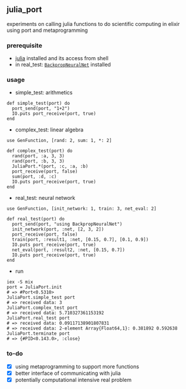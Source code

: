 ## julia_port
experiments on calling julia functions to do scientific computing in elixir using port and metaprogramming

### prerequisite
* [julia](http://julialang.org/) installed and its access from shell
* in real_test: [`BackpropNeuralNet`](https://github.com/compressed/BackpropNeuralNet.jl) installed

### usage
* simple_test: arithmetics 
```
def simple_test(port) do
  port_send(port, "1+2")
  IO.puts port_receive(port, true)
end
```
* complex_test: linear algebra
```
use GenFunction, [rand: 2, sum: 1, *: 2]

def complex_test(port) do
  rand(port, :a, 3, 3)
  rand(port, :b, 3, 3)
  JuliaPort.*(port, :c, :a, :b)
  port_receive(port, false)
  sum(port, :d, :c)
  IO.puts port_receive(port, true)
end
```
* real_test: neural network
```
use GenFunction, [init_network: 1, train: 3, net_eval: 2]

def real_test(port) do
  port_send(port, "using BackpropNeuralNet")
  init_network(port, :net, [2, 3, 2])
  port_receive(port, false)
  train(port, :result1, :net, [0.15, 0.7], [0.1, 0.9])
  IO.puts port_receive(port, true)
  net_eval(port, :result2, :net, [0.15, 0.7])
  IO.puts port_receive(port, true)
end
```
* run
```
iex -S mix
port = JuliaPort.init
# => #Port<0.5310>
JuliaPort.simple_test port
# => received data: 3
JuliaPort.complex_test port
# => received data: 5.710327361153192
JuliaPort.real_test port
# => received data: 0.09117138901807831
# => received data: 2-element Array{Float64,1}: 0.381892 0.592638
JuliaPort.terminate port
# => {#PID<0.143.0>, :close}
```

### to-do
- [x] using metaprogramming to support more functions
- [x] better interface of communicating with julia
- [x] potentially computational intensive real problem 

